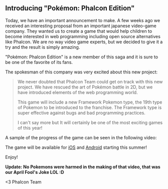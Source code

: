 ## Introducing "Pokémon: Phalcon Edition"

Today, we have an important announcement to make. A few weeks ago we received an interesting proposal from an important japanese video-game company. They wanted us to create a game that would help children to become interested in web programming including open source alternatives like Phalcon. We are no way video game experts, but we decided to give it a try and the result is simply amazing.

"Pokémon: Phalcon Edition" is a new member of this saga and it is sure to be one of the favorite of its fans.

The spokesman of this company was very excited about this new project:

> We never doubted that Phalcon Team could get on track with this new project. 
> We have rescued the art of Pokémon battle in 2D, but we have introduced 
> elements of the web programming world. 
>
> This game will include a new Framework Pokemon type, the 19th type of Pokemon 
> to be introduced to the franchise. The Framework type is super effective 
> against bugs and bad programming practices.
>
> I can't say more but It will certainly be one of the most exciting games of 
> this year!

A sample of the progress of the game can be seen in the following video:

The game will be available for [iOS](https://itunes.apple.com/us/genre/ios-games/id6014?mt=8) and [Android](https://play.google.com/store) starting this summer!

Enjoy!

**Update: No Pokemons were harmed in the making of that video, that was our April Fool's Joke LOL :D**


<3 Phalcon Team
